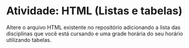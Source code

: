 # Atividade: HTML (Listas e tabelas)

Altere o arquivo HTML existente no repositório adicionando a lista 
das disciplinas que você está cursando e uma grade horária do seu horário 
utilizando tabelas.